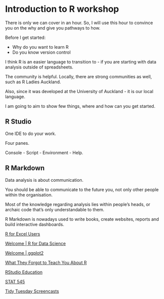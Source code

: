 # Introduction to R workshop

There is only we can cover in an hour. So, I will use this hour to convince you on the why and give you pathways to how.

Before I get started:
- Why do you want to learn R
- Do you know version control

I think R is an easier language to transition to - if you are starting with data analysis outside of spreadsheets.

The community is helpful. Locally, there are strong communities as well, such as R Ladies Auckland.

Also, since it was developed at the University of Auckland - it is our local language.

I am going to aim to show few things, where and how can you get started.


## R Studio
One IDE to do your work.

Four panes.

Console - Script - Environment - Help.

## R Markdown
Data analysis is about communication.

You should be able to communicate to the future you, not only other people within the organisation.

Most of the knowledge regarding analysis lies within people’s heads, or archaic code that’s only understandable to them.

R Markdown is nowadays used to write books, create websites, reports and build interactive dashboards.

[R for Excel Users](https://rstudio-conf-2020.github.io/r-for-excel/)

[Welcome | R for Data Science](https://r4ds.had.co.nz/)

[Welcome | ggplot2](https://ggplot2-book.org/)

[What They Forgot to Teach You About R](https://rstats.wtf/)

[RStudio Education](https://education.rstudio.com/learn/)

[STAT 545](https://stat545.com/)

[Tidy Tuesday Screencasts](https://www.youtube.com/results?search_query=%23tidytuesday)

